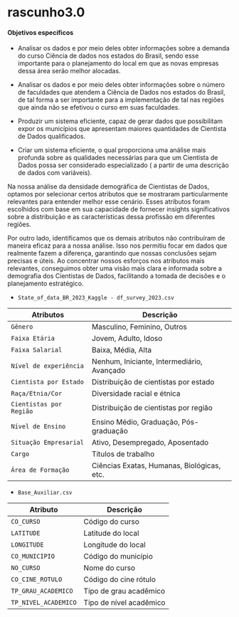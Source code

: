 # rascunho3.0
####    Objetivos específicos

- Analisar os dados e por meio deles obter informações sobre a demanda do curso Ciência de dados nos estados do Brasil, sendo esse importante para o planejamento do local em que as novas empresas dessa área serão melhor alocadas.

- Analisar os dados e por meio deles obter informações sobre o número de faculdades que atendem a Ciência de Dados nos estados do Brasil, de tal forma a ser importante para a implementação de tal nas regiões que ainda não se efetivou o curso em suas faculdades.

- Produzir um sistema eficiente, capaz de gerar dados que possibilitam expor os municípios que apresentam maiores quantidades de Cientista de Dados qualificados.

- Criar um sistema eficiente, o qual proporciona uma análise mais profunda sobre as qualidades necessárias para que um Cientista de Dados possa ser considerado especializado ( a partir de uma descrição de dados com variáveis).

Na nossa análise da densidade demográfica de Cientistas de Dados, optamos por selecionar certos atributos que se mostraram particularmente relevantes para entender melhor esse cenário. Esses atributos foram escolhidos com base em sua capacidade de fornecer insights significativos sobre a distribuição e as características dessa profissão em diferentes regiões.

Por outro lado, identificamos que os demais atributos não contribuíram de maneira eficaz para a nossa análise. Isso nos permitiu focar em dados que realmente fazem a diferença, garantindo que nossas conclusões sejam precisas e úteis. Ao concentrar nossos esforços nos atributos mais relevantes, conseguimos obter uma visão mais clara e informada sobre a demografia dos Cientistas de Dados, facilitando a tomada de decisões e o planejamento estratégico.

- `State_of_data_BR_2023_Kaggle - df_survey_2023.csv`

| Atributos                | Descrição                                   |
|-------------------------|---------------------------------------------|
| `Gênero`                 | Masculino, Feminino, Outros                 |
| `Faixa Etária`            | Jovem, Adulto, Idoso                        |
| `Faixa Salarial`          | Baixa, Média, Alta                          |
| `Nível de experiência`     | Nenhum, Iniciante, Intermediário, Avançado         |
| `Cientista por Estado`     | Distribuição de cientistas por estado       |
| `Raça/Etnia/Cor`          | Diversidade racial e étnica                 |
| `Cientistas por Região`    | Distribuição de cientistas por região       |
| `Nível de Ensino`          | Ensino Médio, Graduação, Pós-graduação      |
| `Situação Empresarial`     | Ativo, Desempregado, Aposentado            |
| `Cargo`                   | Títulos de trabalho                          |
| `Área de Formação`         | Ciências Exatas, Humanas, Biológicas, etc. |
 
- `Base_Auxiliar.csv`   
     
| Atributo              | Descrição                          |
|-----------------------|------------------------------------|
| `CO_CURSO`              | Código do curso                    |
| `LATITUDE`              | Latitude do local                  |
| `LONGITUDE`             | Longitude do local                 |
| `CO_MUNICIPIO`         | Código do município                |
| `NO_CURSO`              | Nome do curso                      |
| `CO_CINE_ROTULO`       | Código do cine rótulo              |
| `TP_GRAU_ACADEMICO`    | Tipo de grau acadêmico             |
| `TP_NIVEL_ACADEMICO`   | Tipo de nível acadêmico            |    














